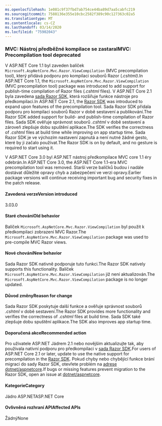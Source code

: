 ```yaml
---
ms.openlocfilehash: 1e081c9f37fbd7ab754ce44ba89d7aa5cabfc219
ms.sourcegitcommit: 7588136e355e10cbc2582f389c90c127363c02a5
ms.translationtype: MT
ms.contentlocale: cs-CZ
ms.lasthandoff: 03/14/2020
ms.locfileid: "75902043"
---
```

### <a name="mvc-precompilation-tool-deprecated"></a><span data-ttu-id="e2681-101">MVC: Nástroj předběžné kompilace se zastaral</span><span class="sxs-lookup"><span data-stu-id="e2681-101">MVC: Precompilation tool deprecated</span></span>

<span data-ttu-id="e2681-102">V ASP.NET Core 1.1 byl zaveden balíček `Microsoft.AspNetCore.Mvc.Razor.ViewCompilation` (MVC precompilation tool), který přidává podporu pro kompilaci souborů Razor (*.cshtml).*</span><span class="sxs-lookup"><span data-stu-id="e2681-102">In ASP.NET Core 1.1, the `Microsoft.AspNetCore.Mvc.Razor.ViewCompilation` (MVC precompilation tool) package was introduced to add support for publish-time compilation of Razor files (*.cshtml* files).</span></span> <span data-ttu-id="e2681-103">V ASP.NET Core 2.1 byla zavedena [sada Razor SDK,](/aspnet/core/razor-pages/sdk?view=aspnetcore-2.1) která rozšiřuje funkce nástroje pro předkompilaci.</span><span class="sxs-lookup"><span data-stu-id="e2681-103">In ASP.NET Core 2.1, the [Razor SDK](/aspnet/core/razor-pages/sdk?view=aspnetcore-2.1) was introduced to expand upon features of the precompilation tool.</span></span> <span data-ttu-id="e2681-104">Sada Razor SDK přidala podporu pro kompilaci souborů Razor v době sestavení a publikování.</span><span class="sxs-lookup"><span data-stu-id="e2681-104">The Razor SDK added support for build- and publish-time compilation of Razor files.</span></span> <span data-ttu-id="e2681-105">Sada SDK ověřuje správnost souborů *.cshtml* v době sestavení a zároveň zlepšuje dobu spuštění aplikace.</span><span class="sxs-lookup"><span data-stu-id="e2681-105">The SDK verifies the correctness of *.cshtml* files at build time while improving on app startup time.</span></span> <span data-ttu-id="e2681-106">Sada Razor SDK je ve výchozím nastavení zapnutá a není nutné žádné gesto, které by ji začalo používat.</span><span class="sxs-lookup"><span data-stu-id="e2681-106">The Razor SDK is on by default, and no gesture is required to start using it.</span></span>

<span data-ttu-id="e2681-107">V ASP.NET Core 3.0 byl ASP.NET nástroj předkompilace MVC core 1.1 éry odebrán.</span><span class="sxs-lookup"><span data-stu-id="e2681-107">In ASP.NET Core 3.0, the ASP.NET Core 1.1-era MVC precompilation tool was removed.</span></span> <span data-ttu-id="e2681-108">Starší verze balíčků budou i nadále dostávat důležité opravy chyb a zabezpečení ve verzi opravy.</span><span class="sxs-lookup"><span data-stu-id="e2681-108">Earlier package versions will continue receiving important bug and security fixes in the patch release.</span></span>

#### <a name="version-introduced"></a><span data-ttu-id="e2681-109">Zavedená verze</span><span class="sxs-lookup"><span data-stu-id="e2681-109">Version introduced</span></span>

<span data-ttu-id="e2681-110">3.0</span><span class="sxs-lookup"><span data-stu-id="e2681-110">3.0</span></span>

#### <a name="old-behavior"></a><span data-ttu-id="e2681-111">Staré chování</span><span class="sxs-lookup"><span data-stu-id="e2681-111">Old behavior</span></span>

<span data-ttu-id="e2681-112">Balíček `Microsoft.AspNetCore.Mvc.Razor.ViewCompilation` byl použit k předkompilaci zobrazení MVC Razor.</span><span class="sxs-lookup"><span data-stu-id="e2681-112">The `Microsoft.AspNetCore.Mvc.Razor.ViewCompilation` package was used to pre-compile MVC Razor views.</span></span>

#### <a name="new-behavior"></a><span data-ttu-id="e2681-113">Nové chování</span><span class="sxs-lookup"><span data-stu-id="e2681-113">New behavior</span></span>

<span data-ttu-id="e2681-114">Sada Razor SDK nativně podporuje tuto funkci.</span><span class="sxs-lookup"><span data-stu-id="e2681-114">The Razor SDK natively supports this functionality.</span></span> <span data-ttu-id="e2681-115">Balíček `Microsoft.AspNetCore.Mvc.Razor.ViewCompilation` již není aktualizován.</span><span class="sxs-lookup"><span data-stu-id="e2681-115">The `Microsoft.AspNetCore.Mvc.Razor.ViewCompilation` package is no longer updated.</span></span>

#### <a name="reason-for-change"></a><span data-ttu-id="e2681-116">Důvod změny</span><span class="sxs-lookup"><span data-stu-id="e2681-116">Reason for change</span></span>

<span data-ttu-id="e2681-117">Sada Razor SDK poskytuje další funkce a ověřuje správnost souborů *.cshtml* v době sestavení.</span><span class="sxs-lookup"><span data-stu-id="e2681-117">The Razor SDK provides more functionality and verifies the correctness of *.cshtml* files at build time.</span></span> <span data-ttu-id="e2681-118">Sada SDK také zlepšuje dobu spuštění aplikace.</span><span class="sxs-lookup"><span data-stu-id="e2681-118">The SDK also improves app startup time.</span></span>

#### <a name="recommended-action"></a><span data-ttu-id="e2681-119">Doporučená akce</span><span class="sxs-lookup"><span data-stu-id="e2681-119">Recommended action</span></span>

<span data-ttu-id="e2681-120">Pro uživatele ASP.NET Jádrem 2.1 nebo novějším aktualizujte tak, aby používala nativní podporu pro předkompilaci v [sada Razor SDK](/aspnet/core/razor-pages/sdk?view=aspnetcore-3.0).</span><span class="sxs-lookup"><span data-stu-id="e2681-120">For users of ASP.NET Core 2.1 or later, update to use the native support for precompilation in the [Razor SDK](/aspnet/core/razor-pages/sdk?view=aspnetcore-3.0).</span></span> <span data-ttu-id="e2681-121">Pokud chyby nebo chybějící funkce brání migraci do sady Razor SDK, otevřete problém na [adrese dotnet/aspnetcore](https://github.com/dotnet/aspnetcore/issues).</span><span class="sxs-lookup"><span data-stu-id="e2681-121">If bugs or missing features prevent migration to the Razor SDK, open an issue at [dotnet/aspnetcore](https://github.com/dotnet/aspnetcore/issues).</span></span>

#### <a name="category"></a><span data-ttu-id="e2681-122">Kategorie</span><span class="sxs-lookup"><span data-stu-id="e2681-122">Category</span></span>

<span data-ttu-id="e2681-123">Jádro ASP.NET</span><span class="sxs-lookup"><span data-stu-id="e2681-123">ASP.NET Core</span></span>

#### <a name="affected-apis"></a><span data-ttu-id="e2681-124">Ovlivněná rozhraní API</span><span class="sxs-lookup"><span data-stu-id="e2681-124">Affected APIs</span></span>

<span data-ttu-id="e2681-125">Žádný</span><span class="sxs-lookup"><span data-stu-id="e2681-125">None</span></span>

<!-- 

### Affected APIs

Not detectable via API analysis

-->
